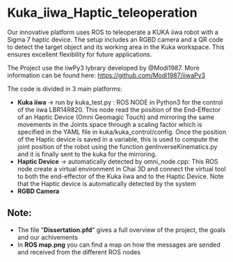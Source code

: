 # Kuka_iiwa_Haptic_teleoperation
Our innovative platform uses ROS to teleoperate a KUKA iiwa robot with a Sigma 7 haptic device. The setup includes an RGBD camera and a QR code to detect the target object and its working area in the Kuka workspace. This ensures excellent flexibility for future applications.

The Project use the iiwPy3 lybrary developed by @Modi1987. More information can be found here:
https://github.com/Modi1987/iiwaPy3

The code is divided in 3 main platforms:

- **Kuka iiwa** -> run by kuka_test.py :
    ROS NODE in Python3 for the control of the iiwa LBR14R820.
    This node read the position of the End-Effector of an Haptic Device (Omni Geomagic Touch) and mirroring the same
    movements in the Joints space through a scaling factor which is specified in the YAML file in kuka/kuka_control/config.
    Once the position of the Haptic device is saved in a variable, this is used to compute the joint position of the robot
    using the function genInverseKinematics.py and it is finally sent to the kuka for the mirroring.
- **Haptic Device** -> automatically detected by omni_node.cpp:
    This ROS node create a virtual environment in Chai 3D and connect the virtual tool to both the end-effector of the Kuka
    iiwa and to the Haptic Device. Note that the Haptic device is automatically detected by the system
- **RGBD Camera**

## Note:
- The file "**Dissertation.pfd**" gives a full overview of the project, the goals and our achivements
- In **ROS map.png** you can find a map on how the messages are sended and received from the different ROS nodes
